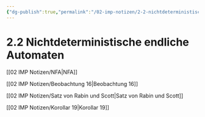 ```yaml
---
{"dg-publish":true,"permalink":"/02-imp-notizen/2-2-nichtdeterministische-endliche-automaten/","dgHomeLink":true,"dgPassFrontmatter":false}
---
```


# 2.2 Nichtdeterministische endliche Automaten
[[02 IMP Notizen/NFA|NFA]]

[[02 IMP Notizen/Beobachtung 16|Beobachtung 16]]

[[02 IMP Notizen/Satz von Rabin und Scott|Satz von Rabin und Scott]]

[[02 IMP Notizen/Korollar 19|Korollar 19]]
